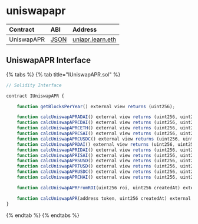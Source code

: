 # uniswapapr

| Contract   | ABI                                                                                              | Address                                                                                                  |
| :--------- | :----------------------------------------------------------------------------------------------- | :------------------------------------------------------------------------------------------------------- |
| UniswapAPR | [JSON](https://github.com/yearn/uniswap-roi/blob/master/build/contracts/UniswapAPR.json) | [uniapr.iearn.eth](https://etherscan.io/address/0x4c70D89A4681b2151F56Dc2c3FD751aBb9CE3D95#readContract) |

## UniswapAPR Interface

{% tabs %}
{% tab title="IUniswapAPR.sol" %}

```javascript
// Solidity Interface

contract IUniswapAPR {

    function getBlocksPerYear() external view returns (uint256);

    function calcUniswapAPRADAI() external view returns (uint256, uint256);
    function calcUniswapAPRCDAI() external view returns (uint256, uint256);
    function calcUniswapAPRCETH() external view returns (uint256, uint256);
    function calcUniswapAPRCSAI() external view returns (uint256, uint256);
    function calcUniswapAPRCUSDC() external view returns (uint256, uint256);
    function calcUniswapAPRDAI() external view returns (uint256, uint256);
    function calcUniswapAPRIDAI() external view returns (uint256, uint256);
    function calcUniswapAPRISAI() external view returns (uint256, uint256);
    function calcUniswapAPRSUSD() external view returns (uint256, uint256);
    function calcUniswapAPRTUSD() external view returns (uint256, uint256);
    function calcUniswapAPRUSDC() external view returns (uint256, uint256);
    function calcUniswapAPRCHAI() external view returns (uint256, uint256);

    function calcUniswapAPRFromROI(uint256 roi, uint256 createdAt) external view returns (uint256);

    function calcUniswapAPR(address token, uint256 createdAt) external view returns (uint256);
}
```

{% endtab %}
{% endtabs %}
